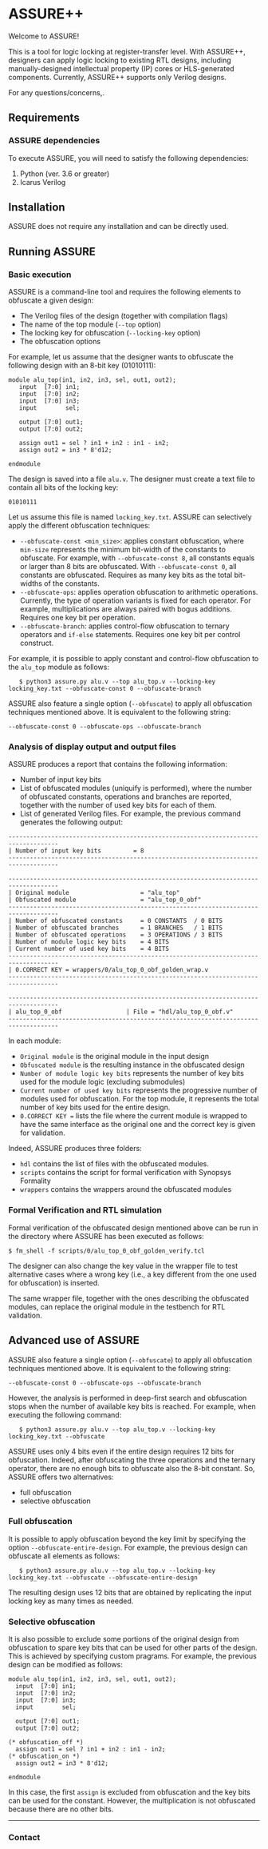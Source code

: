 # ASSURE++

Welcome to ASSURE!

This is a tool for logic locking at register-transfer level. With ASSURE++, designers can apply logic locking to existing
RTL designs, including manually-designed intellectual property (IP) cores or HLS-generated components. Currently, 
ASSURE++ supports only Verilog designs.

For any questions/concerns,.

## Requirements ##

### ASSURE dependencies ####

To execute ASSURE, you will need to satisfy the following dependencies:
1. Python (ver. 3.6 or greater)
2. Icarus Verilog

## Installation ##

ASSURE does not require any installation and can be directly used.

## Running ASSURE ##

### Basic execution ###

ASSURE is a command-line tool and requires the following elements to obfuscate a given design:
- The Verilog files of the design (together with compilation flags)
- The name of the top module (`--top` option) 
- The locking key for obfuscation (`--locking-key` option)
- The obfuscation options

For example, let us assume that the designer wants to obfuscate the following design with an 8-bit key (01010111):

```
module alu_top(in1, in2, in3, sel, out1, out2);
   input  [7:0] in1;
   input  [7:0] in2;
   input  [7:0] in3;
   input        sel;
   
   output [7:0] out1;
   output [7:0] out2;

   assign out1 = sel ? in1 + in2 : in1 - in2;
   assign out2 = in3 * 8'd12;

endmodule 
```

The design is saved into a file `alu.v`. The designer must create a text file to contain all bits of the locking key:
 
```
01010111
```

Let us assume this file is named `locking_key.txt`. ASSURE can selectively apply the different obfuscation techniques:
- `--obfuscate-const <min_size>`: applies constant obfuscation, where `min-size` represents the minimum bit-width of
the constants to obfuscate. For example, with `--obfuscate-const 8`, all constants equals or larger than 8 bits are 
obfuscated. With  `--obfuscate-const 0`, all constants are obfuscated. Requires as many key bits as the total bit-widths
of the constants.
- `--obfuscate-ops`: applies operation obfuscation to arithmetic operations. Currently, the type of operation variants
is fixed for each operator. For example, multiplications are always paired with bogus additions. Requires one key bit
per operation.
- `--obfuscate-branch`: applies control-flow obfuscation to ternary operators and `if-else` statements. Requires one key
bit per control construct.

For example, it is possible to apply constant and control-flow obfuscation to the `alu_top` module as follows:

```
   $ python3 assure.py alu.v --top alu_top.v --locking-key locking_key.txt --obfuscate-const 0 --obfuscate-branch
```

ASSURE also feature a single option (`--obfuscate`) to apply all obfuscation techniques mentioned above. It is 
equivalent to the following string:
```
--obfuscate-const 0 --obfuscate-ops --obfuscate-branch
```
  
### Analysis of display output and output files  ###

ASSURE produces a report that contains the following information:
- Number of input key bits
- List of obfuscated modules (uniquify is performed), where the number of obfuscated constants, operations and branches
are reported, together with the number of used key bits for each of them.
- List of generated Verilog files. For example, the previous command generates the following output:
```
------------------------------------------------------------------------------------
| Number of input key bits         = 8
------------------------------------------------------------------------------------

------------------------------------------------------------------------------------
| Original module                    = "alu_top"
| Obfuscated module                  = "alu_top_0_obf"
------------------------------------------------------------------------------------
| Number of obfuscated constants     = 0 CONSTANTS  / 0 BITS
| Number of obfuscated branches      = 1 BRANCHES   / 1 BITS
| Number of obfuscated operations    = 3 OPERATIONS / 3 BITS
| Number of module logic key bits    = 4 BITS
| Current number of used key bits    = 4 BITS
------------------------------------------------------------------------------------
| 0.CORRECT KEY = wrappers/0/alu_top_0_obf_golden_wrap.v
------------------------------------------------------------------------------------

------------------------------------------------------------------------------------
| alu_top_0_obf                  | File = "hdl/alu_top_0_obf.v"
------------------------------------------------------------------------------------
``` 
In each module:
- `Original module` is the original module in the input design
- `Obfuscated module` is the resulting instance in the obfuscated design
- `Number of module logic key bits` represents the number of key bits used for the module logic (excluding submodules)
- `Current number of used key bits` represents the progressive number of modules used for obfuscation. For the top
module, it represents the total number of key bits used for the entire design.
- `0.CORRECT KEY =` lists the file where the current module is wrapped to have the same interface as the original one
and the correct key is given for validation.

Indeed, ASSURE produces three folders:
- `hdl` contains the list of files with the obfuscated modules.
- `scripts` contains the script for formal verification with Synopsys Formality
- `wrappers` contains the wrappers around the obfuscated modules

### Formal Verification and RTL simulation ###

Formal verification of the obfuscated design mentioned above can be run in the directory where ASSURE has been executed
as follows:
```
$ fm_shell -f scripts/0/alu_top_0_obf_golden_verify.tcl
```

The designer can also change the key value in the wrapper file to test alternative cases where a wrong key (i.e., a key
different from the one used for obfuscation) is inserted. 

The same wrapper file, together with the ones describing the obfuscated modules, can replace the original module in the 
testbench for RTL validation.  

## Advanced use of ASSURE ## 

ASSURE also feature a single option (`--obfuscate`) to apply all obfuscation techniques mentioned above. It is 
equivalent to the following string:
```
--obfuscate-const 0 --obfuscate-ops --obfuscate-branch
```

However, the analysis is performed in deep-first search and obfuscation stops when the number of available key bits is
reached. For example, when executing the following command:

```
   $ python3 assure.py alu.v --top alu_top.v --locking-key locking_key.txt --obfuscate
```

ASSURE uses only 4 bits even if the entire design requires 12 bits for obfuscation. Indeed, after obfuscating the three
operations and the ternary operator, there are no enough bits to obfuscate also the 8-bit constant. So, ASSURE offers 
two alternatives:
- full obfuscation
- selective obfuscation

### Full obfuscation ###

It is possible to apply obfuscation beyond the key limit by specifying the option `--obfuscate-entire-design`. For 
example, the previous design can obfuscate all elements as follows:

```
   $ python3 assure.py alu.v --top alu_top.v --locking-key locking_key.txt --obfuscate --obfuscate-entire-design
```
The resulting design uses 12 bits that are obtained by replicating the input locking key as many times as needed.

### Selective obfuscation ###

It is also possible to exclude some portions of the original design from obfuscation to spare key bits that can be used
for other parts of the design. This is achieved by specifying custom pragrams. For example, the previous design can be
modified as follows:
 ```
module alu_top(in1, in2, in3, sel, out1, out2);
   input  [7:0] in1;
   input  [7:0] in2;
   input  [7:0] in3;
   input        sel;
   
   output [7:0] out1;
   output [7:0] out2;

(* obfuscation_off *) 
   assign out1 = sel ? in1 + in2 : in1 - in2;
(* obfuscation_on *) 
   assign out2 = in3 * 8'd12;

endmodule 
```
In this case, the first `assign` is excluded from obfuscation and the key bits can be used for the constant. However, 
the multiplication is not obfuscated because there are no other bits.
 

-----------------------

### Contact ###



